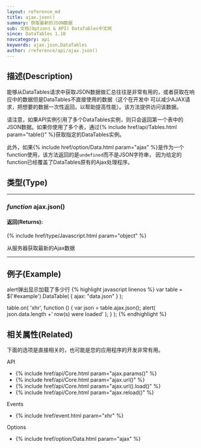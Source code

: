 ```yaml
---
layout: reference_md
title: ajax.json()
summary: 获取最新的JSON数据
sub: 文档(Options & API) DataTables中文网
since: DataTables 1.10
navcategory: api
keywords: ajax.json,DataTables
author: /reference/api/ajax.json()
---
```


## 描述(Description)
能够从DataTables请求中获取JSON数据做汇总往往是非常有用的，或者获取在响应中的数据但是DataTables不直接使用的数据（这个在开发中
可以减少AJAX请求，把想要的数据一次性返回，以帮助提高性能）。该方法提供访问该数据。

请注意，如果API实例引用了多个DataTables实例，则只会返回第一个表中的JSON数据。如果你使用了多个表，通过{% include href/api/Tables.html param="table()" %}获取指定的DataTables实例。

此外，如果{% include href/option/Data.html param="ajax" %}是作为一个function使用，该方法返回的是`undefined`而不是JSON字符串，
因为给定的function已经覆盖了DataTables原有的Ajax处理程序。

## 类型(Type)

---

### _function_ **ajax.json()**

#### 返回(Returns):

{% include href/type/Javascript.html param="object" %}

从服务器获取最新的Ajax数据

---

## 例子(Example)
alert弹出显示加载了多少行
{% highlight javascript linenos %}
var table = $('#example').DataTable( {
    ajax: "data.json"
} );
 
table.on( 'xhr', function () {
    var json = table.ajax.json();
    alert( json.data.length +' row(s) were loaded' );
} );
{% endhighlight %}




## 相关属性(Related)
下面的选项是直接相关的，也可能是您的应用程序的开发非常有用。

API

- {% include href/api/Core.html param="ajax.params()" %}
- {% include href/api/Core.html param="ajax.url()" %}
- {% include href/api/Core.html param="ajax.url().load()" %}
- {% include href/api/Core.html param="ajax.reload()" %}

Events

- {% include href/event.html param="xhr" %}

Options

- {% include href/option/Data.html param="ajax" %}
